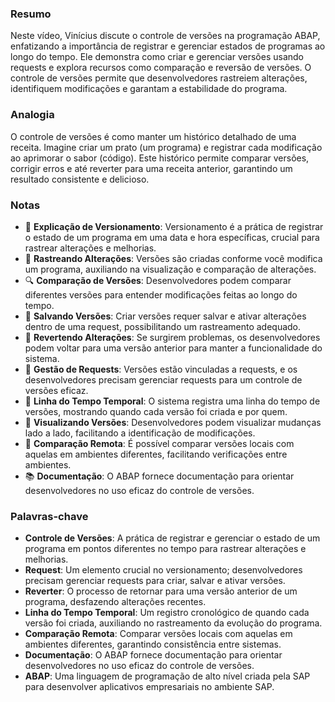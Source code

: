 ### Resumo

Neste vídeo, Vinícius discute o controle de versões na programação ABAP, enfatizando a importância de registrar e gerenciar estados de programas ao longo do tempo. Ele demonstra como criar e gerenciar versões usando requests e explora recursos como comparação e reversão de versões. O controle de versões permite que desenvolvedores rastreiem alterações, identifiquem modificações e garantam a estabilidade do programa.

### Analogia

O controle de versões é como manter um histórico detalhado de uma receita. Imagine criar um prato (um programa) e registrar cada modificação ao aprimorar o sabor (código). Este histórico permite comparar versões, corrigir erros e até reverter para uma receita anterior, garantindo um resultado consistente e delicioso.

### Notas

- 🔄 **Explicação de Versionamento**: Versionamento é a prática de registrar o estado de um programa em uma data e hora específicas, crucial para rastrear alterações e melhorias.
- 📅 **Rastreando Alterações**: Versões são criadas conforme você modifica um programa, auxiliando na visualização e comparação de alterações.
- 🔍 **Comparação de Versões**: Desenvolvedores podem comparar diferentes versões para entender modificações feitas ao longo do tempo.
- 💾 **Salvando Versões**: Criar versões requer salvar e ativar alterações dentro de uma request, possibilitando um rastreamento adequado.
- 🔄 **Revertendo Alterações**: Se surgirem problemas, os desenvolvedores podem voltar para uma versão anterior para manter a funcionalidade do sistema.
- 🔄 **Gestão de Requests**: Versões estão vinculadas a requests, e os desenvolvedores precisam gerenciar requests para um controle de versões eficaz.
- 🔄 **Linha do Tempo Temporal**: O sistema registra uma linha do tempo de versões, mostrando quando cada versão foi criada e por quem.
- 🔄 **Visualizando Versões**: Desenvolvedores podem visualizar mudanças lado a lado, facilitando a identificação de modificações.
- 🔄 **Comparação Remota**: É possível comparar versões locais com aquelas em ambientes diferentes, facilitando verificações entre ambientes.
- 📚 **Documentação**: O ABAP fornece documentação para orientar desenvolvedores no uso eficaz do controle de versões.

### Palavras-chave

- **Controle de Versões**: A prática de registrar e gerenciar o estado de um programa em pontos diferentes no tempo para rastrear alterações e melhorias.
- **Request**: Um elemento crucial no versionamento; desenvolvedores precisam gerenciar requests para criar, salvar e ativar versões.
- **Reverter**: O processo de retornar para uma versão anterior de um programa, desfazendo alterações recentes.
- **Linha do Tempo Temporal**: Um registro cronológico de quando cada versão foi criada, auxiliando no rastreamento da evolução do programa.
- **Comparação Remota**: Comparar versões locais com aquelas em ambientes diferentes, garantindo consistência entre sistemas.
- **Documentação**: O ABAP fornece documentação para orientar desenvolvedores no uso eficaz do controle de versões.
- **ABAP**: Uma linguagem de programação de alto nível criada pela SAP para desenvolver aplicativos empresariais no ambiente SAP.
